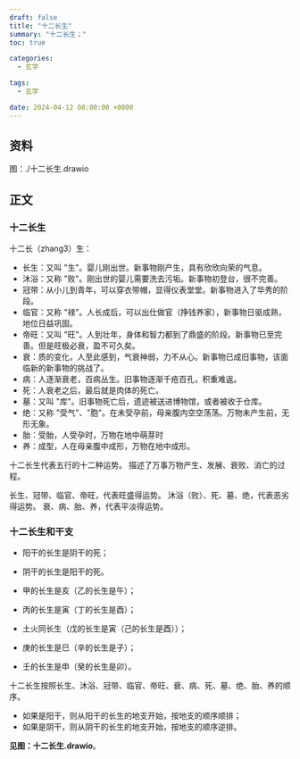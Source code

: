 ```yaml
---
draft: false
title: "十二长生"
summary: "十二长生；"
toc: true

categories:
  - 玄学

tags:
  - 玄学

date: 2024-04-12 08:00:00 +0800
---
```


## 资料

图：./十二长生.drawio

## 正文

### 十二长生

十二长（zhang3）生：

- 长生：又叫 "生"。婴儿刚出世。新事物刚产生，具有欣欣向荣的气息。
- 沐浴：又称 "败"。刚出世的婴儿需要洗去污垢。新事物初登台，很不完善。
- 冠带：从小儿到青年，可以穿衣带帽，显得仪表堂堂。新事物进入了华秀的阶段。
- 临官：又称 "禄"。人长成后，可以出仕做官（挣钱养家），新事物日驱成熟，地位日益巩固。
- 帝旺：又叫 "旺"。人到壮年，身体和智力都到了鼎盛的阶段。新事物已至完善。但是旺极必衰，盈不可久矣。
- 衰：质的变化，人至此感到，气衰神弱，力不从心。新事物已成旧事物，该面临新的新事物的挑战了。
- 病：人逐渐衰老，百病丛生。旧事物逐渐千疮百孔，积重难返。
- 死：人衰老之后，最后就是肉体的死亡。
- 墓：又叫 "库"。旧事物死亡后，遗迹被送进博物馆，或者被收于仓库。
- 绝：又称 "受气"、"胞"。在未受孕前，母亲腹内空空荡荡。万物未产生前，无形无象。
- 胎：受胎，人受孕时，万物在地中萌芽时
- 养：成型，人在母亲腹中成形，万物在地中成形。

十二长生代表五行的十二种运势。
描述了万事万物产生、发展、衰败、消亡的过程。

长生、冠带、临官、帝旺，代表旺盛得运势。
沐浴（败）、死、墓、绝，代表恶劣得运势。
衰、病、胎、养，代表平淡得运势。

### 十二长生和干支

- 阳干的长生是阴干的死；
- 阴干的长生是阳干的死。

- 甲的长生是亥（乙的长生是午）；
- 丙的长生是寅（丁的长生是酉）；
- 土火同长生（戊的长生是寅（己的长生是酉））；
- 庚的长生是巳（辛的长生是子）；
- 壬的长生是申（癸的长生是卯）。

十二长生按照长生、沐浴、冠带、临官、帝旺、衰、病、死、墓、绝、胎、养的顺序。

- 如果是阳干，则从阳干的长生的地支开始，按地支的顺序顺排；
- 如果是阴干，则从阴干的长生的地支开始，按地支的顺序逆排。

**见图：十二长生.drawio**。
